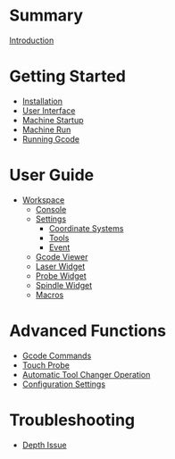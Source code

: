 # Summary

[Introduction](README.md)

# Getting Started
- [Installation](Installation.md)
- [User Interface](UserInterface.md)
- [Machine Startup](MachineStart.md)
- [Machine Run](MachineRun.md)
- [Running Gcode](GcodeRun.md)

# User Guide
- [Workspace](Workspace.md)
    - [Console](Console.md)
    - [Settings](Setting.md)
        - [Coordinate Systems]()
        - [Tools]()
        - [Event]()
    - [Gcode Viewer]()
    - [Laser Widget]()
    - [Probe Widget](ProbeWidget.md)
    - [Spindle Widget](SpindleWidget.md)
    - [Macros]()

# Advanced Functions
- [Gcode Commands](GcodeCommands.md)
- [Touch Probe]()
- [Automatic Tool Changer Operation]()
- [Configuration Settings](ConfigSet.md)

# Troubleshooting
- [Depth Issue](Depth.md)
